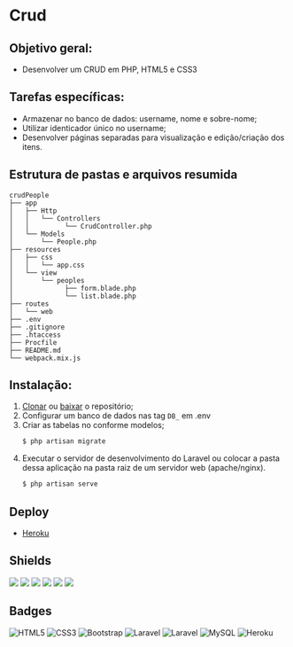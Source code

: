# Crud

## Objetivo geral:
- Desenvolver um CRUD em PHP, HTML5 e CSS3

## Tarefas específicas:
- Armazenar no banco de dados: username, nome e sobre-nome;
- Utilizar identicador único no username;
- Desenvolver páginas separadas para visualização e edição/criação dos itens.

## Estrutura de pastas e arquivos resumida
```text
crudPeople
├── app
│   ├── Http
│   │   └── Controllers
│   │         └── CrudController.php
│   └── Models
│       └── People.php
├── resources
│   ├── css
│   │   └── app.css
│   └── view
│       └── peoples
│             ├── form.blade.php
│             └── list.blade.php
├── routes
│   └── web
├── .env
├── .gitignore
├── .htaccess
├── Procfile
├── README.md
└── webpack.mix.js
```
## Instalação:
1. [Clonar](https://github.com/jvsouza/crudpeople.git) ou [baixar](https://github.com/jvsouza/crudPeople/archive/refs/heads/main.zip) o repositório;
2. Configurar um banco de dados nas tag `DB_` em .env
3. Criar as tabelas no conforme modelos;
	```sh
	$ php artisan migrate
	```
3. Executar o servidor de desenvolvimento do Laravel ou colocar a pasta dessa aplicação na pasta raiz de um servidor web (apache/nginx).
	```sh
	$ php artisan serve
	```
## Deploy
- [Heroku](https://crudpeople.herokuapp.com/) 

## Shields
[![](https://img.shields.io/github/languages/top/jvsouza/crudPeople)]()
[![](https://img.shields.io/github/languages/count/jvsouza/crudPeople)]()
[![](https://img.shields.io/github/license/jvsouza/crudPeople)]()
[![](https://img.shields.io/github/languages/code-size/jvsouza/crudPeople)]()
[![](https://img.shields.io/github/repo-size/jvsouza/crudPeople)]()
[![](https://img.shields.io/github/last-commit/jvsouza/crudPeople)]()

## Badges 
![HTML5](https://img.shields.io/badge/html5-%23E34F26.svg?style=for-the-badge&logo=html5&logoColor=white)
![CSS3](https://img.shields.io/badge/css3-%231572B6.svg?style=for-the-badge&logo=css3&logoColor=white)
![Bootstrap](https://img.shields.io/badge/bootstrap-%23563D7C.svg?style=for-the-badge&logo=bootstrap&logoColor=white)
![Laravel](https://img.shields.io/badge/PHP-777BB4?style=for-the-badge&logo=php&logoColor=white)
![Laravel](https://img.shields.io/badge/Laravel-FF2D20?style=for-the-badge&logo=laravel&logoColor=white)
![MySQL](https://img.shields.io/badge/MySQL-00000F?style=for-the-badge&logo=mysql&logoColor=white)
![Heroku](https://img.shields.io/badge/Heroku-430098?style=for-the-badge&logo=heroku&logoColor=white)